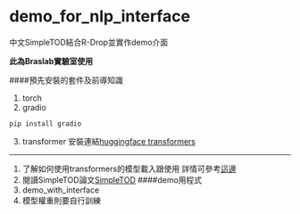 # demo_for_nlp_interface
中文SimpleTOD結合R-Drop並實作demo介面

**此為Braslab實驗室使用**


####預先安裝的套件及前導知識
 1. torch
 2. gradio
```
pip install gradio
```
3. transformer
安裝連結[huggingface transformers](https://huggingface.co/docs/transformers/installation#install-from-source)
---
1. 了解如何使用transformers的模型載入跟使用
詳情可參考[這邊](https://huggingface.co/docs/transformers/autoclass_tutorial#autotokenizer)
2. 閱讀SimpleTOD論文[SimpleTOD](https://arxiv.org/pdf/2005.00796.pdf)
####demo用程式
1. demo_with_interface
2. 模型權重則要自行訓練


